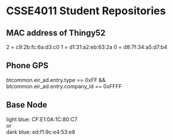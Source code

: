 # CSSE4011 Student Repositories

## MAC address of Thingy52
2 = c9:2b:fc:6a:d3:c0
1 = d1:31:a2:eb:63:2a
0 = d8:7f:34:a5:d7:b4

## Phone GPS
btcommon.eir_ad.entry.type == 0xFF && btcommon.eir_ad.entry.company_id == 0xFFFF

## Base Node
light blue: CF:E1:0A:1C:80:C7<br>
or<br>
dark blue: ed:f1:9c:e4:53:e8
```